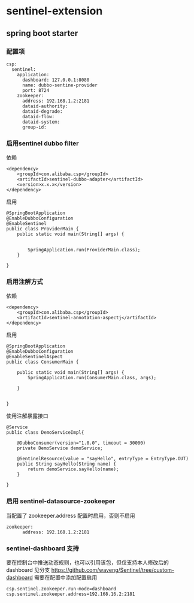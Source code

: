 # sentinel-extension
## spring boot starter
### 配置项
```
csp:
  sentinel:
    application:
      dashboard: 127.0.0.1:8080
      name: dubbo-sentine-provider
      port: 8724
    zookeeper:
      address: 192.168.1.2:2181
      dataid-authority: 
      dataid-degrade: 
      dataid-flow: 
      dataid-system: 
      group-id: 
```

### 启用sentinel dubbo filter
依赖
```
<dependency>
    <groupId>com.alibaba.csp</groupId>
    <artifactId>sentinel-dubbo-adapter</artifactId>
    <version>x.x.x</version>
</dependency>
```
启用
```
@SpringBootApplication
@EnableDubboConfiguration
@EnableSentinel
public class ProviderMain { 
    public static void main(String[] args) {
        
        
        SpringApplication.run(ProviderMain.class);
    }

}
```

### 启用注解方式

依赖
```
<dependency>
    <groupId>com.alibaba.csp</groupId>
    <artifactId>sentinel-annotation-aspectj</artifactId>
</dependency>
```
启用
```
@SpringBootApplication
@EnableDubboConfiguration
@EnableSentinelAspect
public class ConsumerMain {

    public static void main(String[] args) {
        SpringApplication.run(ConsumerMain.class, args);
       
    }


}
```

使用注解暴露接口
```
@Service
public class DemoServiceImpl{

    @DubboConsumer(version="1.0.0", timeout = 30000)
    private DemoService demoService;
    
    @SentinelResource(value = "sayHello", entryType = EntryType.OUT)
    public String sayHello(String name) {
        return demoService.sayHello(name);
    }

}

```

### 启用 sentinel-datasource-zookeeper
当配置了 zookeeper.address 配置时启用，否则不启用
```
zookeeper:
      address: 192.168.1.2:2181
```

### sentinel-dashboard 支持
要在控制台中推送动态规则，也可以引用该包，但仅支持本人修改后的 dashboard
见分支 https://github.com/waveng/Sentinel/tree/custom-dashboard
需要在配置中添加配置启用

```
csp.sentinel.zookeeper.run-mode=dashboard
csp.sentinel.zookeeper.address=192.168.16.2:2181
```
